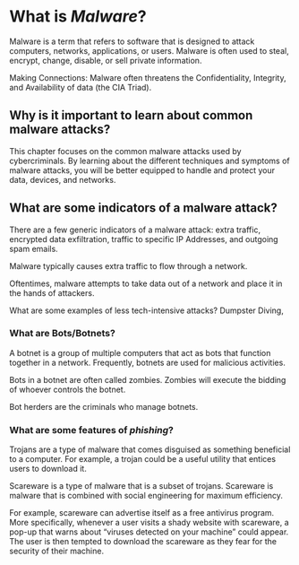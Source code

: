# **What is *Malware*?**
Malware is a term that refers to software that is designed to attack computers, networks, applications, or users. Malware is often used to steal, encrypt, change, disable, or sell private information. 

Making Connections: Malware often threatens the Confidentiality, Integrity, and Availability of data (the CIA Triad). 

## **Why is it important to learn about common malware attacks?**
This chapter focuses on the common malware attacks used by cybercriminals. By learning about the different techniques and symptoms of malware attacks, you will be better equipped to handle and protect your data, devices, and networks.

## **What are some indicators of a malware attack?**
There are a few generic indicators of a malware attack: extra traffic, encrypted data exfiltration, traffic to specific IP Addresses, and outgoing spam emails. 

Malware typically causes extra traffic to flow through a network. 

Oftentimes, malware attempts to take data out of a network and place it in the hands of attackers. 

What are some examples of less tech-intensive attacks? 
Dumpster Diving, 

### **What are Bots/Botnets?**
A botnet is a group of multiple computers that act as bots that function together in a network. Frequently, botnets are used for malicious activities. 

Bots in a botnet are often called zombies. Zombies will execute the bidding of whoever controls the botnet. 

Bot herders are the criminals who manage botnets. 

### **What are some features of *phishing*?**
Trojans are a type of malware that comes disguised as something beneficial to a computer. For example, a trojan could be a useful utility that entices users to download it. 

Scareware is a type of malware that is a subset of trojans. Scareware is malware that is combined with social engineering for maximum efficiency. 

For example, scareware can advertise itself as a free antivirus program. More specifically, whenever a user visits a shady website with scareware, a pop-up that warns about “viruses detected on your machine” could appear. The user is then tempted to download the scareware as they fear for the security of their machine. 


